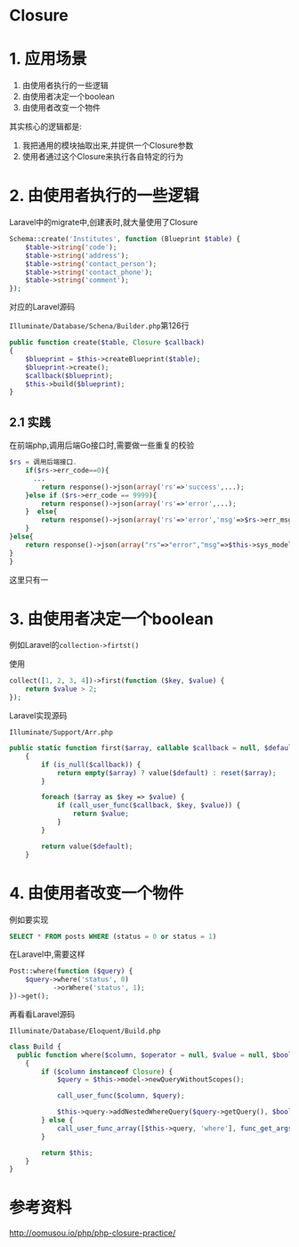 # Closure

# 1. 应用场景

1. 由使用者执行的一些逻辑
2. 由使用者决定一个boolean
3. 由使用者改变一个物件

其实核心的逻辑都是: 

1. 我把通用的模块抽取出来,并提供一个Closure参数
2. 使用者通过这个Closure来执行各自特定的行为

# 2. 由使用者执行的一些逻辑

Laravel中的migrate中,创建表时,就大量使用了Closure

```php
Schema::create('Institutes', function (Blueprint $table) {
    $table->string('code');
    $table->string('address');
    $table->string('contact_person');
    $table->string('contact_phone');
    $table->string('comment');
});
```

对应的Laravel源码

`Illuminate/Database/Schena/Builder.php`第126行
```php
public function create($table, Closure $callback)
{
    $blueprint = $this->createBlueprint($table);
    $blueprint->create();
    $callback($blueprint);
    $this->build($blueprint);
}
```

## 2.1 实践

在前端php,调用后端Go接口时,需要做一些重复的校验

```php
$rs = 调用后端接口.  
    if($rs->err_code==0){
      ...
        return response()->json(array('rs'=>'success',...);
    }else if ($rs->err_code == 9999){
        return response()->json(array('rs'=>'error',...);
    }  else{
        return response()->json(array('rs'=>'error','msg'=>$rs->err_msg));
    }
}else{
    return response()->json(array("rs"=>"error","msg"=>$this->sys_model->get_last_err_msg()));
}
}
```

这里只有一

# 3. 由使用者决定一个boolean

例如Laravel的`collection->firtst()`

使用

```php
collect([1, 2, 3, 4])->first(function ($key, $value) {
    return $value > 2;
});
```

Laravel实现源码

`Illuminate/Support/Arr.php`
```php
public static function first($array, callable $callback = null, $default = null)
    {
        if (is_null($callback)) {
            return empty($array) ? value($default) : reset($array);
        }

        foreach ($array as $key => $value) {
            if (call_user_func($callback, $key, $value)) {
                return $value;
            }
        }

        return value($default);
    }
```


# 4. 由使用者改变一个物件 

例如要实现
```sql 
SELECT * FROM posts WHERE (status = 0 or status = 1)
```

在Laravel中,需要这样

```php
Post::where(function ($query) {
    $query->where('status', 0)
           ->orWhere('status', 1);
})->get();
```

再看看Laravel源码

`Illuminate/Database/Eloquent/Build.php`
```php
class Build {
  public function where($column, $operator = null, $value = null, $boolean = 'and')
    {
        if ($column instanceof Closure) {
            $query = $this->model->newQueryWithoutScopes();

            call_user_func($column, $query);

            $this->query->addNestedWhereQuery($query->getQuery(), $boolean);
        } else {
            call_user_func_array([$this->query, 'where'], func_get_args());
        }

        return $this;
    }
}
```




# 参考资料

<http://oomusou.io/php/php-closure-practice/>